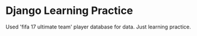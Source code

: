 # Django Learning Practice

Used 'fifa 17 ultimate team' player database for data. Just learning practice. 